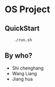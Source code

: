 # OS Project

## QuickStart

```shell
    ./run.sh
```

## By who?

- Shi chenghang
- Wang Liang
- Jiang hua